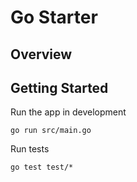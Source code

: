 # Go Starter

## Overview

## Getting Started

Run the app in development
```text
go run src/main.go
```

Run tests
```text
go test test/*
```